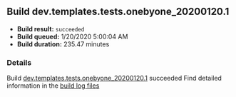 ## Build dev.templates.tests.onebyone_20200120.1
- **Build result:** `succeeded`
- **Build queued:** 1/20/2020 5:00:04 AM
- **Build duration:** 235.47 minutes
### Details
Build [dev.templates.tests.onebyone_20200120.1](https://winappstudio.visualstudio.com/web/build.aspx?pcguid=a4ef43be-68ce-4195-a619-079b4d9834c2&builduri=vstfs%3a%2f%2f%2fBuild%2fBuild%2f32595) succeeded
Find detailed information in the [build log files]()
